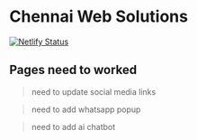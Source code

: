 # Chennai Web Solutions

[![Netlify Status](https://api.netlify.com/api/v1/badges/f7200bf7-d93f-4660-ab9a-76d0ef24a47b/deploy-status)](https://app.netlify.com/sites/chennaiwebsolutions/deploys)

## Pages need to worked

> need to update social media links

> need to add whatsapp popup

> need to add ai chatbot


